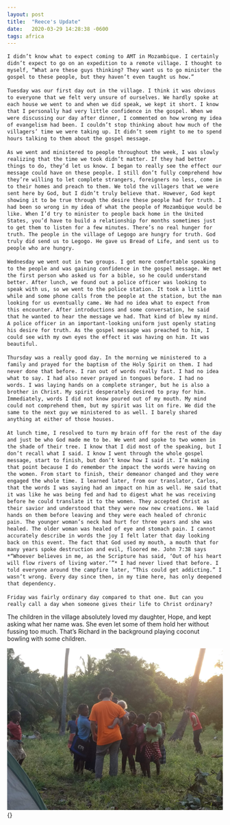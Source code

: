 ```yaml
---
layout: post
title:  "Reece's Update"
date:   2020-03-29 14:28:38 -0600
tags: africa
---
```

	I didn’t know what to expect coming to AMT in Mozambique. I certainly didn’t expect to go on an expedition to a remote village. I thought to myself, “What are these guys thinking? They want us to go minister the gospel to these people, but they haven’t even taught us how.” 

	Tuesday was our first day out in the village. I think it was obvious to everyone that we felt very unsure of ourselves. We hardly spoke at each house we went to and when we did speak, we kept it short. I know that I personally had very little confidence in the gospel. When we were discussing our day after dinner, I commented on how wrong my idea of evangelism had been. I couldn’t stop thinking about how much of the villagers’ time we were taking up. It didn’t seem right to me to spend hours talking to them about the gospel message. 

	As we went and ministered to people throughout the week, I was slowly realizing that the time we took didn’t matter. If they had better things to do, they’d let us know. I began to really see the effect our message could have on these people. I still don’t fully comprehend how they’re willing to let complete strangers, foreigners no less, come in to their homes and preach to them. We told the villagers that we were sent here by God, but I didn’t truly believe that. However, God kept showing it to be true through the desire these people had for truth. I had been so wrong in my idea of what the people of Mozambique would be like. When I’d try to minister to people back home in the United States, you’d have to build a relationship for months sometimes just to get them to listen for a few minutes. There’s no real hunger for truth. The people in the village of Legogo are hungry for truth. God truly did send us to Legogo. He gave us Bread of Life, and sent us to people who are hungry. 

	Wednesday we went out in two groups. I got more comfortable speaking to the people and was gaining confidence in the gospel message. We met the first person who asked us for a bible, so he could understand better. After lunch, we found out a police officer was looking to speak with us, so we went to the police station. It took a little while and some phone calls from the people at the station, but the man looking for us eventually came. We had no idea what to expect from this encounter. After introductions and some conversation, he said that he wanted to hear the message we had. That kind of blew my mind. A police officer in an important-looking uniform just openly stating his desire for truth. As the gospel message was preached to him, I could see with my own eyes the effect it was having on him. It was beautiful. 

	Thursday was a really good day. In the morning we ministered to a family and prayed for the baptism of the Holy Spirit on them. I had never done that before. I ran out of words really fast. I had no idea what to say. I had also never prayed in tongues before. I had no words. I was laying hands on a complete stranger, but he is also a brother in Christ. My spirit desperately desired to pray for him. Immediately, words I did not know poured out of my mouth. My mind could not comprehend them, but my spirit was lit on fire. We did the same to the next guy we ministered to as well. I barely shared anything at either of those houses. 

	At lunch time, I resolved to turn my brain off for the rest of the day and just be who God made me to be. We went and spoke to two women in the shade of their tree. I know that I did most of the speaking, but I don’t recall what I said. I know I went through the whole gospel message, start to finish, but don’t know how I said it. I’m making that point because I do remember the impact the words were having on the women. From start to finish, their demeanor changed and they were engaged the whole time. I learned later, from our translator, Carlos, that the words I was saying had an impact on him as well. He said that it was like he was being fed and had to digest what he was receiving before he could translate it to the women. They accepted Christ as their savior and understood that they were now new creations. We laid hands on them before leaving and they were each healed of chronic pain. The younger woman’s neck had hurt for three years and she was healed. The older woman was healed of eye and stomach pain. I cannot accurately describe in words the joy I felt later that day looking back on this event. The fact that God used my mouth, a mouth that for many years spoke destruction and evil, floored me. John 7:38 says *“Whoever believes in me, as the Scripture has said, ‘Out of his heart will flow rivers of living water.’”* I had never lived that before. I told everyone around the campfire later, “This could get addicting.” I wasn’t wrong. Every day since then, in my time here, has only deepened that dependency. 

	Friday was fairly ordinary day compared to that one. But can you really call a day when someone gives their life to Christ ordinary?


The children in the village absolutely loved my daughter, Hope, and kept asking what her name was. She even let some of them hold her without fussing too much. That’s Richard in the background playing coconut bowling with some children.

![Coconut Bowling](/assets/coconut.jpg){}

